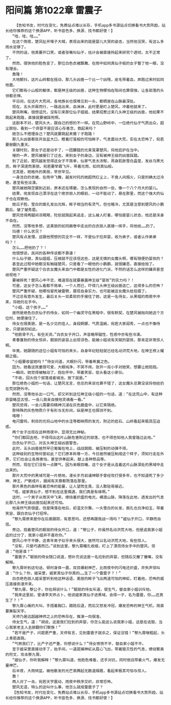 # 阳间篇 第1022章 雷震子
        【告知书友，时代在变化，免费站点难以长存，手机app多书源站点切换看书大势所趋，站长给你推荐的这个换源APP，听书音色多、换源、找书都好使！】
       “哇，哇，哇……”
       在这个雨夜，楚风扯开嗓子大喊，表现出来的就是婴儿大哭的姿态，当然他没哭，有这么多雨水足够了。
       不然的话，他真要开口笑，或者张嘴叫仙子，估计会被直接拎起来研究个透彻，太不正常了。
       然而，很快他的脸色变了，那位白色衣裙飘舞、在雨中如同真仙子般的女子瞥了他一眼，没有理会。
       轰隆！
       大地颤抖，这片山岭都在摇动，那几头凶兽一个比一个凶残，皮毛带着血，奔跑过来时如同地震。
       它们都有小山般的躯体，都是神王级的凶兽，这种生物哪怕在阳间也算很强，让各部落的头领都忌惮。
       平日间，在这片大荒间，各地族长也很难见到一头，都栖居在山脉最深处。
       现在，五头并肩而行，一路逃出来，血淋淋，此时更是盯上楚风，冲着他就来了。
       楚风咧嘴，很想诅咒，没有引来那位仙子姐姐，结果招惹过来几头神王级的凶兽，他如果不跳起来跑路，直接就要被踩死啊。
       这剧本不对，楚风头大，跟自己的想的不一样。在荒山野岭中，一位绝代仙子气质出众，超尘脱俗，看到一个弃婴不是应该心存善念，救起来吗？
       她怎么不搭理自己？楚风就要跳起来撒丫子跑路！
       那几头凶兽都张开血盆大口，瞪着灯笼般的可怕眸子，气息震动大荒，实在太恐怖了，宛若要掀翻九重天。
       关键时刻，那女子还是动手了，一团朦胧的光束笼罩楚风，将他庇护在当中。
       嗖的一声，楚风被接引了过去，来到女子的身边，没有被神王级的凶兽踩踏。
       到了近前，楚风越发觉得这女子不简单，仙家气息太浓郁，周身肌肤雪白晶莹，发丝乌黑光亮，眸子深邃而美丽，宛若要举霞飞升，带着光雨，如同真仙般。
       尤其是，她格外的美丽，举世罕见。
       一身洁白的衣裙，在雨中飞舞，越发衬托的她超然红尘上，不食人间烟火，只是的确太过冷艳，甚至有些淡漠。
       楚风被她隔空摄到近前，原本还在琢磨，怎么表现的自然一些，像一个八个月大的婴儿。
       结果，他发现自己漂浮在这个绝世丽人的眼前，一动不能动了，悬在那里，而这个强大的仙子也在观察他。
       她瓜子脸，莹白的面孔发出光辉，眸子相当的有灵气，但也略冷，尤其是注意到楚风的小鹏鹏后，皱了皱秀眉。
       楚风觉得两腿间凉飕飕，险些就跳起来逃走，这么被人盯着，哪怕是婴儿状态，他还是浑身不自在。
       然而，没等他多想，这美丽的如同画卷中走出的白衣丽人直接一挥手，将他给……扔了。
       玛德！什么状况？
       楚风有点发懵，这跟他预想的完全不一样，不是仙子捡弃婴，收为弟子，或者认作弟弟吗？！
       怎么……把他扔了？！
       他很想说，民间的各种传说都不靠谱！
       什么仙子娘，真仙姐姐，压根就不应该信这些，这是无情的女魔头啊，哪有随便扔婴孩的？
       甚至此过程中她都没有触碰楚风，只是看了一眼他的小鹏鹏，就很嫌恶，直接给抛了。
       楚风严重怀疑这个白衣女魔头来自门中都是女性的进化门派，不然的话怎么这样的嫌弃甚至歧视他？
       要被摔死？楚风心中不忿，难道现在就要暴露神王级“婴孩”的实力吗？！
       可是，这女子怎么看都不简单，一个人而已，吓得几头神王级凶兽逃亡，这得多么的恐怖？
       楚风严重怀疑，他哪怕冒死被雷劈，展现自身实力，也可能被这女魔头给拾掇了。
       不过总有意外发生，最后关头一双柔软的手接住了她，这是一名侍女，从黑暗的雨夜中冲来，将她托在手中。
       “小姐，这个孩子……”
       居然是绝色白衣仙子的侍女，如同一个幽灵守在黑暗中，很有默契，在楚风被抛向她这个方位时，她便接住了。
       侍女也很美貌，是一名少见的佳人，身段婀娜，气质温婉，宛若大家闺秀，一点也不像侍女，只是装扮如此。
       “他筋骨不凡，有些天资。”白衣女子开口，声音略带磁性，性感中亦有些冷漠。
       青春蓬勃的侍女惊异，靓丽的姿容上出现讶色，能被小姐说有天赋的婴孩，那肯定非常惊人啊。
       毕竟，她跟随的这位小姐有可怕的来头，自身年纪轻轻就已经名动洪荒大地，在神王榜上耀眼之极。
       “小姐要收留她吗？”侍女问道，大眼扑闪，带着希冀之色。
       因为，她看这孩童很可爱，大眼纯净，不哭不闹，张开一双小手对她笑，想要让她抱抱。
       一瞬间，她觉得被触动了，抱在怀中，带着笑容，低头看这小家伙。
       “不收，回头找个部落或者城池，放下就是。”
       那位绝色小姐的一句话，让楚风无言，但总的来说也算不错了，这女魔头总算没说将他给扔在荒郊野外中。
       然而，没等他长出一口气，却又听到这位神王级小姐的一句话，道：“在这荒山中，有这种弃婴略显古怪，一会儿我亲自搜他灵魂看一看。”
       楚风觉得，一会儿需要将精神沉浸在灰色磨盘中，以它来隔绝。
       那特殊的灰色物质介于有形与无形间，纵是神王也探测不到。
       喀嚓！
       电闪雷鸣，刺目的光将山地中的水洼等都映照的发光，附近的岩石、山岭看起来极具压迫感。
       两个女子出现在这种雨夜中，显得无比神秘。
       “你们都回去吧，不得闯出这片山脉危害附近的部落，也不得告知他人我曾路过此地。”
       白衣仙子开口，对五头神王级凶兽警告。
       此时，五头凶兽居然早已匍匐在地上，战战兢兢，被压制的动弹不得。
       这种级别的生物何曾如此？它们原本称尊一方，今日居然被压制成这个样子，须知行走在外界，它们也会让各族害怕，甚至供奉起来，献上各种祭品等。
       然而，现在它们没有一点脾气，因为亲眼目睹，这个女子是从连着这片山脉深处的黑域中走出来的。
       那片大荒中的黑域可是一片绝地，漫长岁月前诸神联手曾经攻打很多年，也不知道死了多少神、神王，尸骸成片，据闻有天尊都殒落在那里。
       那片黑色的森林有着恐怖的能量，让人望而生畏，没人敢轻易接近。
       “唔，姬家真仙子，想不到在这里偶遇，我们真是有缘啊。”
       这时，一个男子从雨天中飞来，缭绕着炽盛的电光，横渡山脉，降落在此地，透发出的气息比那几头神王级凶兽加起来还可怕。
       他虽然气势很盛，但是降落在地后，却温文尔雅，一头雪白的长发，面孔也白净如玉，带着笑容，跟白衣仙子打招呼。
       “黎九霄原来是你在后面跟踪，有意思吗，还想再跟我战一场吗？”姬仙子开口，平静而自信。
       旁边，抱着楚风的靓丽的侍女开口，道：“黎公子，你虽然名动洪荒大地，但是追我家小姐追的过分了，我家小姐并不喜欢你。”
       楚风心中不平静，这青年男子似乎来头很大，居然可以名动洪荒大地，有些惊人。
       “没有，只是巧遇而已。”说到这里，黎九霄瞳孔收缩，盯上了漂亮侍女手中的楚风，惊道：“他是谁？”
       “雷震子。”靓丽的侍女随口说道，想补充说这是一名捡到的弃婴，但随后又撇了撇嘴，没有解释。
       黎九霄听到这句话，顿时身体一震，双目爆射神芒，比雨夜中的闪电还炽盛，并失声惊叫道：“什么？你，姬采萱，姬家真仙子你真的……生了一个雷震子？！”
       白衣绝色丽人姬采萱听到他这种话语，美丽的眸子飞出两道可怕的神虹，盯着他，恐怖的威压直接弥漫开来。
       “黎九霄，黎公子，你在胡说什么！”靓丽的侍女斥道，很生气，替自家小姐训斥他。
       “我来这里前，曾请李天师占卜，他说姬家真仙子进黑域，会得一子，名为雷震，你……还真生了？！”
       黎九霄心痛的大叫，手捂着胸口，踉跄后退，而后又怒发冲冠，爆发恐怖的神王气机，简直要撕裂天宇。
       天师乃是远超越神师之上的恐怖存在，推演一向很准。
       侍女生气，道：“胡说，这是我们捡到的弃婴，你怎么能这么说我家小姐，这是在诋毁，当心我家老主人去掀翻你们黎族！”
       “若不是产子，问题更严重，天师有言，见到雷震子就杀之，保证没错！”黎九霄喘粗起，头上青筋直跳。
       “气煞我们了，比产子还严重，你想说什么？”侍女愤愤不平，替自家小姐不平。
       至于姬采萱直接动手了，抬手间，一道斑斓神虹从眉心飞出，带着毁灭性的气息，缭绕繁奥的符文，攻击黎九霄。
       “姬仙子，你听我解释！”黎九霄叫道，他脸色难看，还手对抗，同时依旧带着火气，爆发无量神芒。
       后半夜，大雨倾盆，被他散发的光芒蒸腾起无数道烟霞，看起来极其可怕与惊人。
       轰！
       两人对了一击，宛若天宇震动，雨夜中秩序交织，非常恐怖。
       楚风无语，特么的这叫什么事，他怎么就成雷震子了？
       【告知书友，时代在变化，免费站点难以长存，手机app多书源站点切换看书大势所趋，站长给你推荐的这个换源APP，听书音色多、换源、找书都好使！】